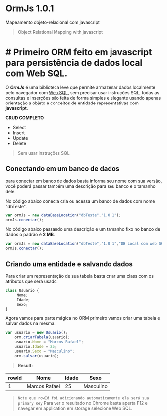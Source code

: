 #  OrmJs 1.0.1

Mapeamento objeto-relacional com javascript 
>Object Relational Mapping with javascript

# # Primeiro ORM feito em javascript para persistência de dados local com Web SQL.

O ***OrmJs*** é uma biblioteca leve que permite armazenar dados localmente pelo navegador com  [Web SQL]([https://developers.google.com/web/tools/chrome-devtools/storage/websql](https://developers.google.com/web/tools/chrome-devtools/storage/websql)), sem precisar usar instruções SQL, todas as consultas e inserções são feita de forma simples e elegante usando apenas orientação a objeto e conceitos de entidade representativas com **javascript**.

**CRUD COMPLETO**

 - Select
 - Insert
 - Update
 - Delete
 >Sem usar instruções SQL

## Conectando em um banco de dados

para conectar em banco de dados basta informa seu nome com sua versão, você poderá passar também uma descrição para seu banco e o tamanho dele.

No código abaixo conecta cria ou acessa um banco de dados com nome "dbTeste".
```js
var ormJs = new dataBaseLocation("dbTeste","1.0.1");
ormJs.conectar();
```
No código abaixo passando uma descrição e um tamanho fixo no banco de dados o padrão é **2 MB**.
```js
var ormJs = new dataBaseLocation("dbTeste","1.0.1","DB Local com web SQL", (10*1024*2024)); //10 MB
ormJs.conectar();
```

## Criando uma entidade e salvando dados
Para criar um representação de sua tabela basta criar uma class com os atributos que será usado.
```js
class Usuario {
     Nome;
     Idade;
     Sexo;
}
```
Agora vamos para parte mágica no ORM primeiro vamos criar uma tabela e salvar dados na mesma.
```js
var usuario = new Usuario();
    orm.criarTabela(usuario);
    usuario.Nome = "Marcos Rafael";
    usuario.Idade = 25;
    usuario.Sexo = "Masculino";
    orm.salvar(usuario);
```


> **Result:** 

|  rowId |Nome            |Idade  | Sexo         
|--------|----------------|-------|---------|
|1|Marcos Rafael |25 | Masculino|

>`Note que rowId foi adicionando automaticamente ela será sua primary Key`
Para ver o resultado no Chrome basta aperta F12 e navegar em application em storage selecione Web SQL.
